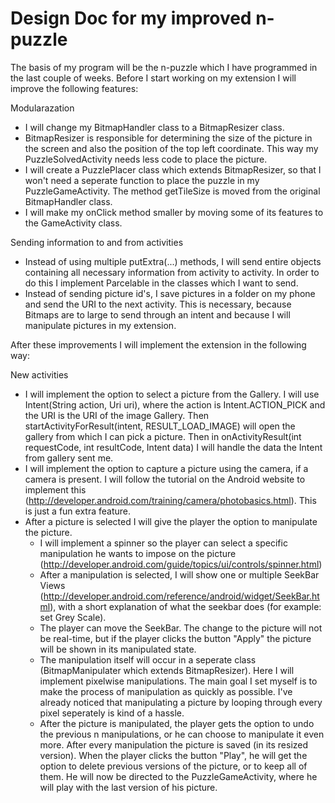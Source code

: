 Design Doc for my improved n-puzzle
==========

The basis of my program will be the n-puzzle which I have programmed in the last couple of weeks. Before I start working on my extension I will improve the following features:

Modularazation
- I will change my BitmapHandler class to a BitmapResizer class. 
- BitmapResizer is responsible for determining the size of the picture in the screen and also the position of the top left coordinate. This way my PuzzleSolvedActivity needs less code to place the picture.
- I will create a PuzzlePlacer class which extends BitmapResizer, so that I won't need a seperate function to place the puzzle in my PuzzleGameActivity. The method getTileSize is moved from the original BitmapHandler class.
- I will make my onClick method smaller by moving some of its features to the GameActivity class.

Sending information to and from activities
- Instead of using multiple putExtra(...) methods, I will send entire objects containing all necessary information from activity to activity. In order to do this I implement Parcelable in the classes which I want to send.
- Instead of sending picture id's, I save pictures in a folder on my phone and send the URI to the next activity. This is necessary, because Bitmaps are to large to send through an intent and because I will manipulate pictures in my extension.

After these improvements I will implement the extension in the following way:

New activities
- I will implement the option to select a picture from the Gallery. I will use Intent(String action, Uri uri), where the action is Intent.ACTION_PICK and the URI is the URI of the image Gallery. Then startActivityForResult(intent, RESULT_LOAD_IMAGE) will open the gallery from which I can pick a picture. Then in onActivityResult(int requestCode, int resultCode, Intent data) I will handle the data the Intent from gallery sent me.
- I will implement the option to capture a picture using the camera, if a camera is present. I will follow the tutorial on the Android website to implement this (http://developer.android.com/training/camera/photobasics.html). This is just a fun extra feature.
- After a picture is selected I will give the player the option to manipulate the picture. 
	- I will implement a spinner so the player can select a specific manipulation he wants to impose on the picture (http://developer.android.com/guide/topics/ui/controls/spinner.html)
	- After a manipulation is selected, I will show one or multiple SeekBar Views (http://developer.android.com/reference/android/widget/SeekBar.html), with a short explanation of what the seekbar does (for example: set Grey Scale). 
	- The player can move the SeekBar. The change to the picture will not be real-time, but if the player clicks the button "Apply" the picture will be shown in its manipulated state. 
	- The manipulation itself will occur in a seperate class (BitmapManipulater which extends BitmapResizer). Here I will implement pixelwise manipulations. The main goal I set myself is to make the process of manipulation as quickly as possible. I've already noticed that manipulating a picture by looping through every pixel seperately is kind of a hassle.
	- After the picture is manipulated, the player gets the option to undo the previous n manipulations, or he can choose to manipulate it even more. After every manipulation the picture is saved (in its resized version). When the player clicks the button "Play", he will get the option to delete previous versions of the picture, or to keep all of them. He will now be directed to the PuzzleGameActivity, where he will play with the last version of his picture.
